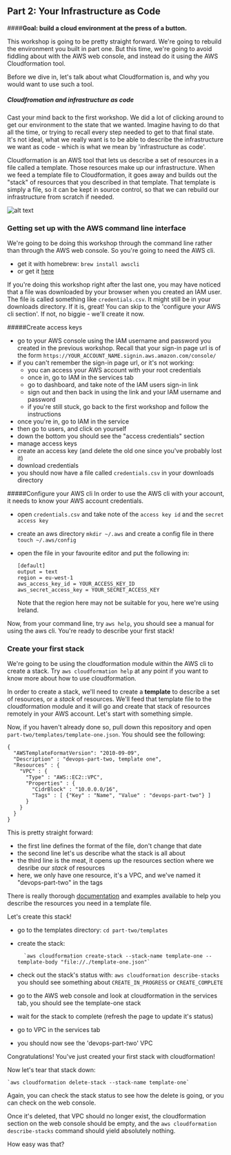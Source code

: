 ## Part 2: Your Infrastructure as Code

####**Goal: build a cloud environment at the press of a button.**

This workshop is going to be pretty straight forward. We're going to rebuild the environment you built in part one. But this time, we're going to avoid fiddling about with the AWS web console, and instead do it using the AWS Cloudformation tool.

Before we dive in, let's talk about what Cloudformation is, and why you would want to use such a tool.

##### Cloudfromation and infrastructure as code

Cast your mind back to the first workshop. We did a lot of clicking around to get our environment to the state that we wanted. Imagine having to do that all the time, or trying to recall every step needed to get to that final state. 
It's not ideal, what we really want is to be able to describe the infrastructure we want as code - which is what we mean by 'infrastructure as code'. 

Cloudformation is an AWS tool that lets us describe a set of resources in a file called a template. Those resources make up our infrastructure. When we feed a template file to Cloudformation, it goes away and builds out the "stack" of resources that you described in that template. That template is simply a file, so it can be kept in source control, so that we can rebuild our infrastructure from scratch if needed.

![alt text](https://github.com/kgxsz/DevOps-101/blob/master/part-two/img/goal.png "part-two-goal")

### Getting set up with the AWS command line interface

We're going to be doing this workshop through the command line rather than through the AWS web console. So you're going to need the AWS cli.

- get it with homebrew: `brew install awscli`
- or get it [here](https://aws.amazon.com/cli/)

If you're doing this workshop right after the last one, you may have noticed that a file was downloaded by your browser when you created an IAM user. The file is called something like `credentials.csv`. It might still be in your downloads directory. If it is, great! You can skip to the 'configure your AWS cli section'. If not, no biggie - we'll create it now.

#####Create access keys
- go to your AWS console using the IAM username and password you created in the previous workshop. Recall that your sign-in page url is of the form `https://YOUR_ACCOUNT_NAME.signin.aws.amazon.com/console/`
- if you can't remember the sign-in page url, or it's not working:
	- you can access your AWS account with your root credentials
	- once in, go to IAM in the services tab
	- go to dashboard, and take note of the IAM users sign-in link
	- sign out and then back in using the link and your IAM username and password
	- if you're still stuck, go back to the first workshop and follow the instructions
- once you're in, go to IAM in the service
- then go to users, and click on yourself
- down the bottom you should see the "access credentials" section
- manage access keys
- create an access key (and delete the old one since you've probably lost it)
- download credentials
- you should now have a file called `credentials.csv` in your downloads directory

#####Configure your AWS cli
In order to use the AWS cli with your account, it needs to know your AWS account credentials.

- open `credentials.csv` and take note of the `access key id` and the `secret access key`
- create an aws directory `mkdir ~/.aws` and create a config file in there `touch ~/.aws/config`
- open the file in your favourite editor and put the following in:

	```
	[default]
	output = text
	region = eu-west-1
	aws_access_key_id = YOUR_ACCESS_KEY_ID
	aws_secret_access_key = YOUR_SECRET_ACCESS_KEY
	```
	Note that the region here may not be suitable for you, here we're using Ireland.


Now, from your command line, try `aws help`, you should see a manual for using the aws cli.
You're ready to describe your first stack!

### Create your first stack
We're going to be using the cloudformation module within the AWS cli to create a stack. Try `aws cloudformation help` at any point if you want to know more about how to use cloudformation.

In order to create a stack, we'll need to create a **template** to describe a set of resources, or a *stack* of resources. We'll feed that template file to the cloudformation module and it will go and create that stack of resources remotely in your AWS account. Let's start with something simple.

Now, if you haven't already done so, pull down this repository and open `part-two/templates/template-one.json`. You should see the following:

```
{
  "AWSTemplateFormatVersion": "2010-09-09",
  "Description" : "devops-part-two, template one",
  "Resources" : {
    "VPC" : {
      "Type" : "AWS::EC2::VPC",
      "Properties" : {
        "CidrBlock" : "10.0.0.0/16",
        "Tags" : [ {"Key" : "Name", "Value" : "devops-part-two"} ]
      }
    }
  }
}
```

This is pretty straight forward:

- the first line defines the format of the file, don't change that date
- the second line let's us describe what the stack is all about
- the third line is the meat, it opens up the resources section where we desribe our *stack* of resources
- here, we only have one resource, it's a VPC, and we've named it "devops-part-two" in the tags

There is really thorough [documentation](http://docs.aws.amazon.com/AWSCloudFormation/latest/UserGuide/aws-template-resource-type-ref.html) and examples available to help you describe the resources you need in a template file.

Let's create this stack!

- go to the templates directory: `cd part-two/templates`
- create the stack: 

        `aws cloudformation create-stack --stack-name template-one --template-body "file://./template-one.json"`
- check out the stack's status with: `aws cloudformation describe-stacks` you should see something about `CREATE_IN_PROGRESS` or `CREATE_COMPLETE`
- go to the AWS web console and look at cloudformation in the services tab, you should see the template-one stack
- wait for the stack to complete (refresh the page to update it's status)
- go to VPC in the services tab
- you should now see the 'devops-part-two' VPC

Congratulations! You've just created your first stack with cloudformation!

Now let's tear that stack down: 
        
    `aws cloudformation delete-stack --stack-name template-one`
Again, you can check the stack status to see how the delete is going, or you can check on the web console.

Once it's deleted, that VPC should no longer exist, the cloudformation section on the web console should be empty, and the `aws cloudformation describe-stacks` command should yield absolutely nothing.


How easy was that?












